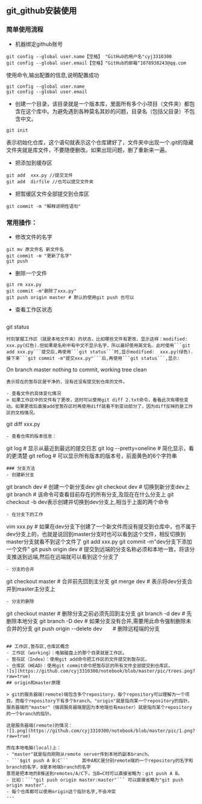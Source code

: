 ## git_github安装使用
### 简单使用流程
- 机器绑定github账号
```
git config --global user.name【空格】 "GitHub的用户名"cyj3310300
git config --global user.email【空格】"GitHub的邮箱"1078938243@qq.com
```
使用命令,输出配置的信息,说明配置成功
```
git config --global user.name
git config --global user.email
```
- 创建一个目录，该目录就是一个版本库，里面所有多个小项目（文件夹）都包含在这个库中。为避免遇到各种莫名其妙的问题，目录名（包括父目录）不包含中文。
```
git init
```
表示初始化仓库，这个语句就表示这个仓库建好了，文件夹中出现一个.git的隐藏文件夹就是库文件，不要随便删改。如果出现问题，删了重新来一遍。
- 把添加到缓存区
```
git add  xxx.py //提交文件
git add  dirfile //也可以提交文件夹
``` 
- 把暂缓区文件全部提交到仓库区
```
git commit -m "解释说明性语句" 
```

### 常用操作：
- 修改文件的名字
```
git mv 原文件名 新文件名
git commit -m "更新了名字"
git push
```
- 删除一个文件
```
git rm xxx.py
git commit -m"删除了xxx.py"
git push origin master # 默认的使用git push 也可以
```
- 查看工作区状态
> ```
git status
```
时刻掌握工作区（就是本地文件夹）的状态，比如哪些文件有更改，显示这样：modified: xxx.py(红色).但如果是名称中有中文不显示名字，所以最好使用英文名．此时使用```git add xxx.py```提交后,再使用```git status```时,显示modified:  xxx.py(绿色).接下来```git commit -m"提交xxx.py"```后,再使用```git status```,显示:
```
On branch master
nothing to commit, working tree clean
```
表示现在的暂存区是干净的，没有还没有提交到仓库的文件。

- 查看文件的具体变化情况
> 如果工作区中的文件有了更改，这时可以使用git diff 2.txt命令，看看此次有哪些变动。如果更改后直接add至暂存区时再使用diff就看不到变动部分了，因为diff反映的是工作区的文档情况。
```
git diff xxx.py
```
- 查看仓库的版本信息：
```
git log # 显示从最近到最远的提交日志
git log --pretty=oneline  # 简化显示，看的更清楚
git reflog  # 可以显示所有版本的版本号，前面黄色的6个字符串
```
### 分支方法
- 创建新分支
```
git branch dev # 创建一个新分支dev
git checkout dev # 切换到新分支dev上
git branch # 该命令可查看目前存在的所有分支,及现在在什么分支上
git checkout -b dev表示创建并切换到dev分支上,相当于上面的两个命令
```
- 在分支下的工作
```
vim xxx.py # 如果在dev分支下创建了一个新文件而没有提交到仓库中，也不属于dev分支上的，也就是说回到master分支时也可以看到这个文件，相反切换到master分支就看不到这个文件了
git add xxx.py 
git commit -m"dev分支下添加一个文件"
git push origin dev # 提交到远端的分支名称必须和本地一致，将该分支推送到远端,然后在远端就可以看到这个分支了
```
- 分支的合并
```
git checkout master # 合并前先回到主分支
git merge dev # 表示将dev分支合并到master主分支上
```
- 分支的删除
```
git checkout master # 删除分支之前必须先回到主分支
git branch -d dev  # 先删除本地分支
git branch -D dev # 如果分支没有合并,需要用此命令强制删除未合并的分支
git push origin --delete dev　　# 删除远程端的分支
```

## 工作区,暂存区,仓库区概念
- 工作区（working）：电脑磁盘上的那个目录就是工作区。
- 暂存区（Index）：使用git add命令把工作区的文件提交到暂存区。
- 仓库区（HEAD）：使用git commit命令把暂存区的所有文件全部提交到仓库区。
![s](https://github.com/cyj3310300/notebook/blob/master/pic/trees.png?raw=true)
## origin和master原理

> git的服务器端(remote)端包含多个repository，每个repository可以理解为一个项目。而每个repository下有多个branch。"origin"就是指向某一个repository的指针。服务器端的"master"（强调服务器端是因为本地端也有master）就是指向某个repository的一个branch的指针。

这是服务器端(remote)的情况：
![1.png](https://github.com/cyj3310300/notebook/blob/master/pic/1.png?raw=true)

而在本地电脑(local)上：
- "master"就是指向刚刚从remote server传到本地的副本branch。
- ```$git push A B:C```     其中A和C是分别remote端的一个repository的名字和branch的名字，B是本地端branch的名字
意思是把本地的B推送到remotes/A/C下。当B=C时可以直接省略为：git push A B。
- 比如：```"git push origin master:master"``` 可以直接省略为"git push origin master".
- 每个仓库都可以使用origin这个指针名字,不会冲突
---